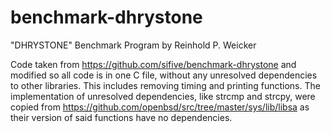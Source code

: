 # benchmark-dhrystone

"DHRYSTONE" Benchmark Program by Reinhold P. Weicker

Code taken from https://github.com/sifive/benchmark-dhrystone and modified so all code is in one C file, without any unresolved dependencies to other libraries. This includes removing timing and printing functions.
The implementation of unresolved dependencies, like strcmp and strcpy, were copied from https://github.com/openbsd/src/tree/master/sys/lib/libsa as their version of said functions have no dependencies.
